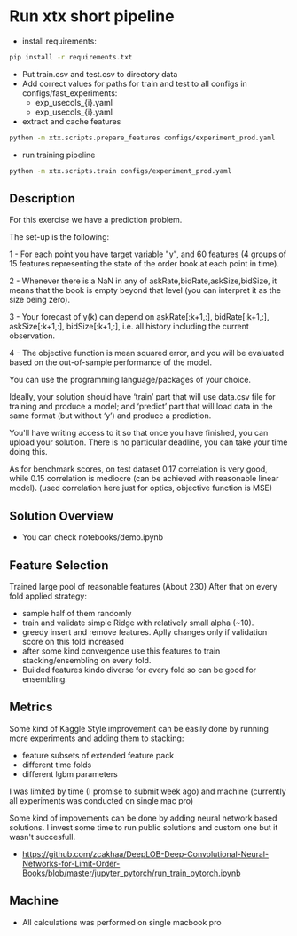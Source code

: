 # Run xtx short pipeline
- install requirements:
```bash
pip install -r requirements.txt
```
- Put train.csv and test.csv to directory data
- Add correct values for paths for train and test to all configs in configs/fast_experiments:
    - exp_usecols_{i}.yaml
    - exp_usecols_{i}.yaml
- extract and cache features
```bash
python -m xtx.scripts.prepare_features configs/experiment_prod.yaml
```
- run training pipeline
```bash
python -m xtx.scripts.train configs/experiment_prod.yaml
```
## Description

For this exercise we have a prediction problem.

The set-up is the following:

1 - For each point you have target variable "y", and 60 features (4 groups of 15 features representing the state of the order book at each point in time).

2 - Whenever there is a NaN in any of askRate,bidRate,askSize,bidSize, it means that the book is empty beyond that level (you can interpret it as the size being zero).

3 - Your forecast of y(k) can depend on askRate[:k+1,:], bidRate[:k+1,:], askSize[:k+1,:], bidSize[:k+1,:], i.e. all history including the current observation.

4 - The objective function is mean squared error, and you will be evaluated based on the out-of-sample performance of the model.

You can use the programming language/packages of your choice.

Ideally, your solution should have ‘train’ part that will use data.csv file for training and produce a model; and ‘predict’ part that will load data in the same format (but without ‘y’) and produce a prediction.

You'll have writing access to it so that once you have finished, you can upload your solution. There is no particular deadline, you can take your time doing this.

As for benchmark scores, on test dataset 0.17 correlation is very good, while 0.15 correlation is mediocre (can be achieved with reasonable linear model). (used correlation here just for optics, objective function is MSE)

## Solution Overview
- You can check notebooks/demo.ipynb

## Feature Selection
Trained large pool of reasonable features (About 230)
After that on every fold applied strategy:
- sample half of them randomly
- train and validate simple Ridge with relatively small alpha (~10).
- greedy insert and remove features. Aplly changes only if validation score on this fold increased
- after some kind convergence use this features to train stacking/ensembling on every fold. 
- Builded features kindo diverse for every fold so can be good for ensembling.

## Metrics
Some kind of Kaggle Style improvement can be easily done by running more experiments and adding them to stacking:
- feature subsets of extended feature pack
- different time folds
- different lgbm parameters

I was limited by time (I promise to submit week ago) and machine (currently all experiments was conducted on single mac pro)

Some kind of impovements can be done by adding neural network based solutions. I invest some time to run public solutions and custom one but it wasn't succesfull.
- https://github.com/zcakhaa/DeepLOB-Deep-Convolutional-Neural-Networks-for-Limit-Order-Books/blob/master/jupyter_pytorch/run_train_pytorch.ipynb


## Machine
- All calculations was performed on single macbook pro
